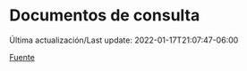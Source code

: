 # Documentos de consulta

Última actualización/Last update: 2022-01-17T21:07:47-06:00

 [Fuente](https://coronavirus.gob.mx/documentos-de-consulta/)
